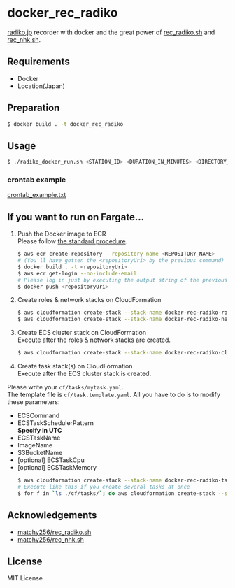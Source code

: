 # docker_rec_radiko
[radiko.jp](http://radiko.jp) recorder with docker and the great power of [rec_radiko.sh](https://gist.github.com/matchy256/3956266) and [rec_nhk.sh](https://gist.github.com/matchy256/5310409).

## Requirements
+ Docker
+ Location(Japan)

## Preparation

```sh
$ docker build . -t docker_rec_radiko
```

## Usage

```sh
$ ./radiko_docker_run.sh <STATION_ID> <DURATION_IN_MINUTES> <DIRECTORY_PATH_ON_HOST> <FILENAME_PREFIX>
```

### crontab example
[crontab_example.txt](./crontab_example.txt)

## If you want to run on Fargate...
1. Push the Docker image to ECR  
  Please follow [the standard procedure](https://docs.aws.amazon.com/en_pv/AmazonECR/latest/userguide/docker-push-ecr-image.html).

    ```sh
    $ aws ecr create-repository --repository-name <REPOSITORY_NAME>
    # (You'll have gotten the <repositoryUri> by the previous command)
    $ docker build . -t <repositoryUri>
    $ aws ecr get-login --no-include-email
    # Please log in just by executing the output string of the previous command
    $ docker push <repositoryUri>
    ```
2. Create roles & network stacks on CloudFormation  
    ```sh
    $ aws cloudformation create-stack --stack-name docker-rec-radiko-roles-stack --template-body file://./cf/roles.yaml --capabilities CAPABILITY_NAMED_IAM
    $ aws cloudformation create-stack --stack-name docker-rec-radiko-network-stack --template-body file://./cf/network.yaml
    ```
3. Create ECS cluster stack on CloudFormation  
  Execute after the roles & network stacks are created.
    ```sh
    $ aws cloudformation create-stack --stack-name docker-rec-radiko-cluster-stack --template-body file://./cf/cluster.yaml
    ```
4. Create task stack(s) on CloudFormation  
  Execute after the ECS cluster stack is created.  

  Please write your `cf/tasks/mytask.yaml`.  
  The template file is `cf/task.template.yaml`. All you have to do is to modify these parameters:
  - ECSCommand
  - ECSTaskSchedulerPattern  
    **Specify in UTC**
  - ECSTaskName
  - ImageName
  - S3BucketName
  - [optional] ECSTaskCpu
  - [optional] ECSTaskMemory
    ```sh
    $ aws cloudformation create-stack --stack-name docker-rec-radiko-task-stack --template-body file://./cf/tasks/mytask.yaml
    # Execute like this if you create several tasks at once
    $ for f in `ls ./cf/tasks/`; do aws cloudformation create-stack --stack-name docker-rec-radiko-task-stack-`echo $f | sed "s/\..*$//"` --template-body file://./cf/tasks/$f; done
    ```


## Acknowledgements
+ [matchy256/rec_radiko.sh](https://gist.github.com/matchy256/3956266)
+ [matchy256/rec_nhk.sh](https://gist.github.com/matchy256/5310409)

## License
MIT License
